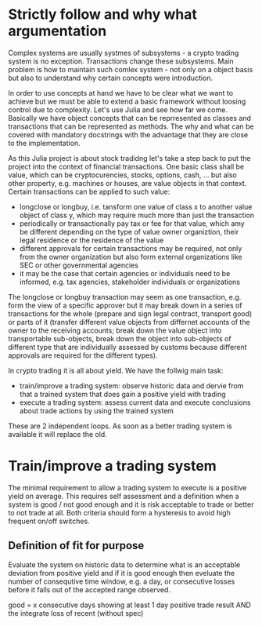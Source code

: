 # Strictly follow and why what argumentation

Complex systems are usually systmes of subsystems - a crypto trading system is no exception. Transactions change these subsystems. Main problem is how to maintain such comlex system - not only on a object basis but also to understand why certain concepts were introduction.

In order to use concepts at hand we have to be clear what we want to achieve but we must be able to extend a basic framework without loosing control due to complexity. Let's use Julia and see how far we come. Basically we have object concepts that can be reprresented as classes and transactions that can be represented as methods. The why and what can be covered with mandatory docstrings with the advantage that they are close to the implementation.

As this Julia project is about stock tradidng let's take a step back to put the project into the context of financial transactions. One basic class shall be value, which can be cryptocurencies, stocks, options, cash, ... but also other property, e.g. machines or houses, are value objects in that context.
Certain transactions can be applied to such value:

- longclose or longbuy, i.e. tansform one value of class x to another value object of class y, which may require much more than just the transaction
- periodically or transactionally pay tax or fee for that value, which amy be different depending on the type of value owner organiztion, their legal residence or the residence of the value
- different approvals for certain transactions may be required, not only from the owner organization but also form external organizations like SEC or other governmental agencies
- it may be the case that certain agencies or individuals need to be informed, e.g. tax agencies, stakeholder individuals or organizations

The longclose or longbuy transaction may seem as one transaction, e.g. form the view of a specific approver but it may break down in a series of transactions for the whole (prepare and sign legal contract, transport good) or parts of it (transfer different value objects from differnet accounts of the owner to the receiving accounts; break down the value object into transportable sub-objects, break down the object into sub-objects of different type that are individually assessed by customs because different approvals are required for the different types).

In crypto trading it is all about yield. We have the follwig main task:

- train/improve a trading system: observe historic data and dervie from that a trained system that does gain a positive yield with trading
- execute a trading system: assess current data and execute conclusions about trade actions by using the trained system

These are 2 independent loops. As soon as a better trading system is available it will replace the old.

# Train/improve a trading system

The minimal requirement to allow a trading system to execute is a positive yield on average. This requires self assessment and a definition when a system is good / not good enough and it is risk acceptable to trade or better to not trade at all. Both criteria should form a hysteresis to avoid high frequent on/off switches.

## Definition of fit for purpose

Evaluate the system on historic data to determine what is an acceptable deviation from positive yield and if it is good enough then eveluate the number of consequtive time window, e.g. a day, or consecutive losses before it falls out of the accepted range observed.

good = x consecutive days showing at least 1 day positive trade result AND the integrate loss of recent (without spec)
